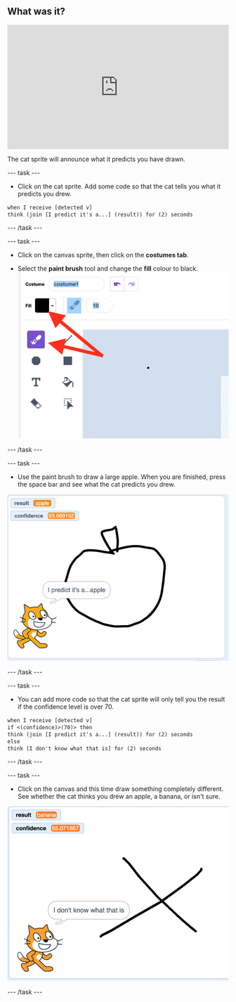 ## What was it?

<html>
  <div style="position: relative; overflow: hidden; padding-top: 56.25%;">
    <iframe style="position: absolute; top: 0; left: 0; right: 0; width: 100%; height: 100%; border: none;" src="https://www.youtube.com/embed/r1ZBEUrheus?rel=0&cc_load_policy=1" allowfullscreen allow="accelerometer; autoplay; clipboard-write; encrypted-media; gyroscope; picture-in-picture; web-share"></iframe>
  </div>
</html>

The cat sprite will announce what it predicts you have drawn.

--- task ---

+ Click on the cat sprite. Add some code so that the cat tells you what it predicts you drew.

```blocks3
when I receive [detected v]
think (join [I predict it's a...] (result)) for (2) seconds
```

--- /task ---


--- task ---
+ Click on the canvas sprite, then click on the **costumes tab**.

+ Select the **paint brush** tool and change the **fill** colour to black. 
![Paint brush tool selected and black fill colour](images/black-brush.png)

--- /task ---

--- task ---
+ Use the paint brush to draw a large apple. When you are finished, press the space bar and see what the cat predicts you drew. 

![Apple drawn on canvas, cat reports it's an apple](images/its-an-apple.png)

--- /task ---

--- task ---
+ You can add more code so that the cat sprite will only tell you the result if the confidence level is over 70. 

```blocks3
when I receive [detected v]
if <(confidence)>(70)> then
think (join [I predict it's a...] (result)) for (2) seconds
else
think [I don't know what that is] for (2) seconds
```
--- /task ---

--- task ---
+ Click on the canvas and this time draw something completely different. See whether the cat thinks you drew an apple, a banana, or isn't sure.

![X drawn on the canvas, cat reports not knowing what was drawn](images/not-confident.png)

--- /task ---
